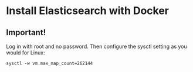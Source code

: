 # Install Elasticsearch with Docker

## Important!
Log in with root and no password. Then configure the sysctl setting as you would for Linux:
```
sysctl -w vm.max_map_count=262144
```